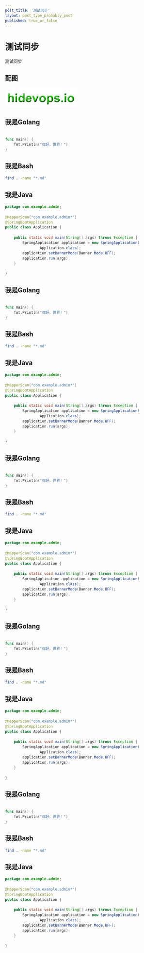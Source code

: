 ```yaml
---
post_title: '测试同步'
layout: post_type_probably_post
published: true_or_false
---
```


# 测试同步

测试同步

## 配图

![logo](images/hidevopsio-txt.png)

## 我是Golang

```go

func main() {
    fmt.Println("你好，世界！")
}

```

## 我是Bash

```bash
find . -name "*.md"
```

## 我是Java

```java
package com.example.admin;

@MapperScan("com.example.admin*")
@SpringBootApplication
public class Application {

    public static void main(String[] args) throws Exception {
        SpringApplication application = new SpringApplication(
                Application.class);
        application.setBannerMode(Banner.Mode.OFF);
        application.run(args);
    }

}
```

## 我是Golang

```go

func main() {
    fmt.Println("你好，世界！")
}

```

## 我是Bash

```bash
find . -name "*.md"
```

## 我是Java

```java
package com.example.admin;

@MapperScan("com.example.admin*")
@SpringBootApplication
public class Application {

    public static void main(String[] args) throws Exception {
        SpringApplication application = new SpringApplication(
                Application.class);
        application.setBannerMode(Banner.Mode.OFF);
        application.run(args);
    }

}
```
## 我是Golang

```go

func main() {
    fmt.Println("你好，世界！")
}

```

## 我是Bash

```bash
find . -name "*.md"
```

## 我是Java

```java
package com.example.admin;

@MapperScan("com.example.admin*")
@SpringBootApplication
public class Application {

    public static void main(String[] args) throws Exception {
        SpringApplication application = new SpringApplication(
                Application.class);
        application.setBannerMode(Banner.Mode.OFF);
        application.run(args);
    }

}
```

## 我是Golang

```go

func main() {
    fmt.Println("你好，世界！")
}

```

## 我是Bash

```bash
find . -name "*.md"
```

## 我是Java

```java
package com.example.admin;

@MapperScan("com.example.admin*")
@SpringBootApplication
public class Application {

    public static void main(String[] args) throws Exception {
        SpringApplication application = new SpringApplication(
                Application.class);
        application.setBannerMode(Banner.Mode.OFF);
        application.run(args);
    }

}
```

## 我是Golang

```go

func main() {
    fmt.Println("你好，世界！")
}

```

## 我是Bash

```bash
find . -name "*.md"
```

## 我是Java

```java
package com.example.admin;

@MapperScan("com.example.admin*")
@SpringBootApplication
public class Application {

    public static void main(String[] args) throws Exception {
        SpringApplication application = new SpringApplication(
                Application.class);
        application.setBannerMode(Banner.Mode.OFF);
        application.run(args);
    }

}
```
